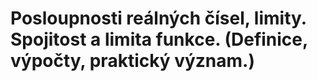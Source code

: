 # Posloupnosti reálných čísel, limity. Spojitost a limita funkce. (Definice, výpočty, praktický význam.)
